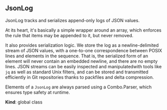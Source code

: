 <a name="JsonLog"></a>

## JsonLog
JsonLog tracks and serializes append-only logs of JSON values.

At its heart, it's basically a simple wrapper around an array, which
enforces the rule that items may be appended to it, but never removed.

It also provides serialization logic. We store the log as a
newline-delimited stream of JSON values, with a one-to-one correspondence
between POSIX lines and elements in the sequence. That is, the serialized
form of an element will never contain an embedded newline, and there are no
empty lines. JSON streams can be easily inspected and manipulatedwith tools
like `jq` as well as standard Unix filters, and can be stored and
transmitted efficiently in Git repositories thanks to packfiles and delta
compression.

Elements of a `JsonLog` are always parsed using a Combo.Parser, which
ensures type safety at runtime.

**Kind**: global class  
